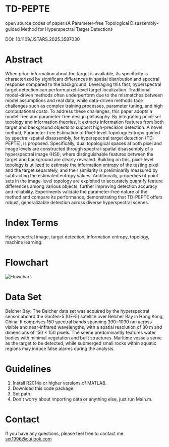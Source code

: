 # TD-PEPTE
open source codes of paper:《A Parameter-free Topological Disassembly-guided Method for Hyperspectral Target Detection》

DOI: 10.1109/JSTARS.2025.3587030

# Abstract
When priori information about the target is available, its specificity is characterized by significant differences in spatial distribution and spectral response compared to the background. Leveraging this fact, hyperspectral target detection can perform pixel-level target localization. Traditional model-driven methods often underperform due to the mismatches between model assumptions and real data, while data-driven methods face challenges such as complex training processes, parameter tuning, and high computational costs. To address these challenges, this paper adopts a model-free and parameter-free design philosophy. By integrating point-set topology and information theories, it extracts information features from both target and background objects to support high-precision detection. A novel method, Parameter-free Estimation of Pixel-level Topology Entropy guided by spectral-spatial disassembly, for hyperspectral target detection (TD-PEPTE), is proposed. Specifically, dual topological spaces at both pixel and image levels are constructed through spectral-spatial disassembly of a hyperspectral image (HSI), where distinguishable features between the target and background are clearly revealed. Building on this, pixel-level topology is utilized to estimate the information entropy of the testing pixel and the target separately, and their similarity is preliminarily measured by subtracting the estimated entropy values. Additionally, properties of point sets in the image-level topology are exploited to accurately quantify feature differences among various objects, further improving detection accuracy and reliability. Experiments validate the parameter-free nature of the method and compare its performance, demonstrating that TD-PEPTE offers robust, generalizable detection across diverse hyperspectral scenes.
# Index Terms
Hyperspectral image, target detection, information entropy, topology, machine learning.
# Flowchart
![Flowchart](https://github.com/user-attachments/assets/54f718fe-e531-499c-be28-b02a78f8c3a4)
# Data Set
Belcher Bay: The Belcher data set was acquired by the hyperspectral sensor aboard the Gaofen-5 (GF-5) satellite over Belcher Bay in Hong Kong, China. It comprises 150 spectral bands spanning 390~1030 nm across visible and near-infrared wavelengths, with a spatial resolution of 30 m and dimensions of 150 × 150 pixels. The scene predominantly features water bodies with minimal vegetation and built structures. Maritime vessels serve as the target to be detected, while submerged small rocks within aquatic regions may induce false alarms during the analysis.
# Guidelines
1. Install R2014a or higher versions of MATLAB.
2. Download this code package.
3. Set path.
4. Don't worry about importing data or anything else, just run Main.m.
# Contact
If you have any questions, please feel free to contact me.
sxt1996@outlook.com
